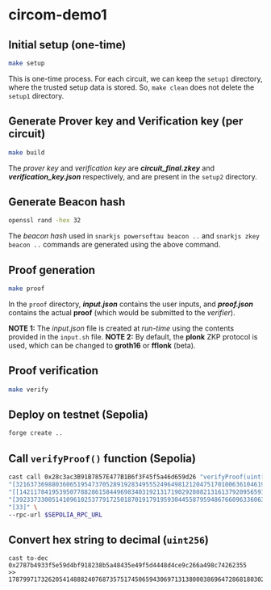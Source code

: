 # circom-demo1

## Initial setup (one-time)

```bash
make setup
```

This is one-time process. For each circuit, we can keep the `setup1` directory, where
the trusted setup data is stored. So, `make clean` does not delete the `setup1` directory.

## Generate Prover key and Verification key (per circuit)

```bash
make build
```

The _prover key_ and _verification key_ are _**circuit_final.zkey**_ and _**verification_key.json**_ respectively,
and are present in the `setup2` directory.

## Generate Beacon hash

```bash
openssl rand -hex 32
```

The _beacon hash_ used in `snarkjs powersoftau beacon ..` and `snarkjs zkey beacon ..`
commands are generated using the above command.

## Proof generation

```bash
make proof
```

In the `proof` directory, _**input.json**_ contains the user inputs, and _**proof.json**_ contains the
actual **proof** (which would be submitted to the _verifier_).

**NOTE 1:** The _input.json_ file is created at _run-time_ using the contents provided in
the `input.sh` file.
**NOTE 2:** By default, the **plonk** ZKP protocol is used, which can be changed to **groth16**
or **fflonk** (beta).

## Proof verification

```bash
make verify
```

## Deploy on testnet (Sepolia)

```bash
forge create ..
```

## Call `verifyProof()` function (Sepolia)

```bash
cast call 0x28c3ac3B91B7857E477B1B6f3F45f5a46d659d26 "verifyProof(uint[2],uint[2][2],uint[2],uint[1])" \
"[3216373698803606519547370528919283495552496498121204751701006361046192725304,3663939795137941301283546223341562569172863082549136147345862202810188572251]" \
"[[14211784195395077882861584496983403192131719029280821316137920956591324536322,20848238449727717924710842239831824699857202099127540480877464054926128910658],[4883496965181218647482801490518689660823469320195583587616850452563283203531,16404510179484462825185958027559062238167245966780643268394459536576504247463]]" \
"[3923373300514109610253779172501870191791959304455879594867660963360639925635,15858009582295822230836095440610495293521072813785126635417839979401941106366]" \
"[33]" \
--rpc-url $SEPOLIA_RPC_URL
```

## Convert hex string to decimal (`uint256`)

```shell
cast to-dec 0x2787b4933f5e59d4bf918238b5a48435e49f5d4448d4ce9c266a498c74262355
>> 17879971732620541488824076873575174506594306971313800038696472868180302635861
```
